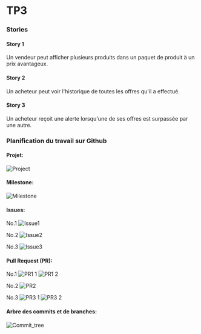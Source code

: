 # TP3
### Stories

#### Story 1
  Un vendeur peut afficher plusieurs produits dans un paquet de produit à un prix avantageux. 
#### Story 2
  Un acheteur peut voir l'historique de toutes les offres qu'il a effectué.
#### Story 3
  Un acheteur reçoit une alerte lorsqu'une de ses offres est surpassée par une autre.
  
  
### Planification du travail sur Github

#### Projet:
![Project](https://user-images.githubusercontent.com/73801331/161141736-1f62123e-e38a-464c-a66d-753cf70ff32c.PNG)

#### Milestone:
![Milestone](https://user-images.githubusercontent.com/73801331/161141784-8d91c57b-c23c-44ad-8a74-04a4aa09cb33.PNG)

#### Issues:
No.1
![Issue1](https://user-images.githubusercontent.com/73801331/161141851-c7d30e96-c547-43ec-a9d8-c8342e048a0c.PNG)

No.2
![Issue2](https://user-images.githubusercontent.com/73801331/161141869-15788cf5-f95d-4fde-8658-9ed1848a70a1.PNG)

No.3
![Issue3](https://user-images.githubusercontent.com/73801331/161141887-37a521d2-0f41-4c3f-91fa-1ba9c8bd0e8a.PNG)

#### Pull Request (PR):
No.1
![PR1 1](https://user-images.githubusercontent.com/73801331/161141961-f986bedb-bfb6-47da-bd6c-b59ea07eeb60.PNG)
![PR1 2](https://user-images.githubusercontent.com/73801331/161141965-25bbb52e-e7d3-48b7-9b92-6e516be3a6c5.PNG)

No.2
![PR2](https://user-images.githubusercontent.com/73801331/161141993-9813de4d-d00f-45a8-8293-60fecc150b6f.PNG)

No.3
![PR3 1](https://user-images.githubusercontent.com/73801331/161142020-345d7d21-a250-4883-8e8f-211bdbf652a5.PNG)
![PR3 2](https://user-images.githubusercontent.com/73801331/161142022-ff992f55-6612-4099-9838-d77e9a19fa8c.PNG)

#### Arbre des commits et de branches:
![Commit_tree](https://user-images.githubusercontent.com/73801331/161142089-a9eda8c4-a223-4ad6-bb4a-dc1cd382bc13.PNG)
